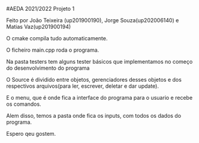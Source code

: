 #AEDA 2021/2022 Projeto 1

Feito por João Teixeira (up201900190), Jorge Souza(up202006140) e Matias Vaz(up201900194)

O cmake compila tudo automaticamente.

O ficheiro main.cpp roda o programa.

Na pasta testers tem alguns tester básicos que implementamos no começo do desenvolvimento do programa

O Source é dividido entre objetos, gerenciadores desses objetos e dos respectivos arquivos(para ler, escrever, deletar e dar update).

E o menu, que é onde fica a interface do programa para o usuario e recebe os comandos.

Alem disso, temos a pasta onde fica os inputs, com todos os dados do programa.

Espero qeu gostem.



